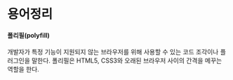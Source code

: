 # 용어정리



#### 폴리필(polyfill)

개발자가 특정 기능이 지원되지 않는 브라우저를 위해 사용할 수 있는 코드 조각이나 플러그인을 말한다.  폴리필은 HTML5, CSS3와 오래된 브라우저 사이의 간격을 메꾸는 역할을 한다. 